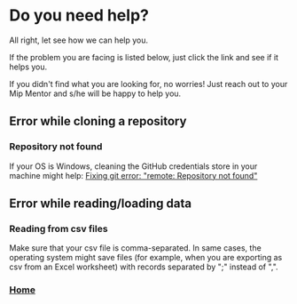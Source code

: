 # Do you need help?

All right, let see how we can help you.

If the problem you are facing is listed below, just click the link and see if it helps you.

If you didn't find what you are looking for, no worries! Just reach out to your Mip Mentor 
and s/he will be happy to help you.

## Error while cloning a repository

### Repository not found
If your OS is Windows, cleaning the GitHub credentials store in your
machine might help: 
[Fixing git error: "remote: Repository not found"][repository_not_found]

## Error while reading/loading data

### Reading from csv files
Make sure that your csv file is comma-separated. In same cases, the
operating system might save files (for example, when you are exporting as 
csv from an Excel worksheet) with records separated by ";" instead of 
",".

[repository_not_found]: http://sushg.blogspot.com/2019/01/fixing-git-error-remote-repository-not.html

### [Home](../README.md)
